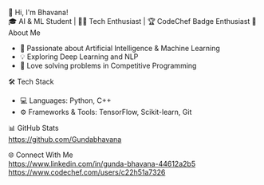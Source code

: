 👋 Hi, I'm Bhavana!  
🎓 AI & ML Student | 👩‍💻 Tech Enthusiast | 🏆 CodeChef Badge Enthusiast 
🚀 About Me  
- 🔭 Passionate about Artificial Intelligence & Machine Learning
- 💡 Exploring Deep Learning and NLP  
- 🎯 Love solving problems in Competitive Programming  

🛠 Tech Stack  
- 💻 Languages: Python, C++ 
- ⚙️ Frameworks & Tools: TensorFlow, Scikit-learn, Git   

📊 GitHub Stats  
https://github.com/Gundabhavana 

🌐 Connect With Me  
https://www.linkedin.com/in/gunda-bhavana-44612a2b5
https://www.codechef.com/users/c22h51a7326
